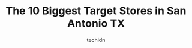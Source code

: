 ---
layout: ampstory
image: https://i0.wp.com/www.depkes.org/wp-content/uploads/2023/06/target-0-in-san-antonio-tx-1685965746.jpeg?resize=640,853
author: techidn
featured: false
description: Discover the impressive array of Target options in San Antonio TX, where you can find 10 of the largest Target establishments in the area. From renowned classics to hidden gems, San Antonio 
title: The 10 Biggest Target Stores in San Antonio TX
cover:
   title: The 10 Biggest Target Stores in San Antonio TX
   subtitle: Rickpate
   background: https://www.depkes.org/wp-content/uploads/2023/06/target-0-in-san-antonio-tx-1685965746.jpeg

pages: 
 - layout: thirds
   top: <h1>#1 Target Grocery</h1>
   bottom: "<p>Returned a gift, and bought the same item, just one size larger...the price had gone up on the item (a toddlers dress) and I was prepared to pay the difference when the c</p>"
   background: https://www.depkes.org/wp-content/uploads/2023/06/target-1-in-san-antonio-tx-1685965747.jpeg
   backgroundblur: true
 - layout: thirds
   top: <h1>#2 Target</h1>
   bottom: "<p>5355 W Loop 1604 N, San Antonio, TX 78253, United States</p>"
   background: https://www.depkes.org/wp-content/uploads/2023/06/target-2-in-san-antonio-tx-1685965747.jpeg
   cta:
      link: https://www.depkes.org/blog/the-10-biggest-target-stores-in-san-antonio-tx/
      text: The 10 Biggest Target Stores in San Antonio TX
 - layout: thirds
   top: <h1>#3 Target</h1>
   bottom: "<p>2810 SW Military Dr, San Antonio, TX 78224, United States</p>"
   background: https://www.depkes.org/wp-content/uploads/2023/06/target-3-in-san-antonio-tx-1685965747.jpeg
   cta:
      link: https://www.depkes.org/blog/the-10-biggest-target-stores-in-san-antonio-tx/
      text: The 10 Biggest Target Stores in San Antonio TX
 - layout: thirds
   top: <h1>#4 Target</h1>
   bottom: "<p>3227 SE Military Dr, San Antonio, TX 78223, United States</p>"
   background: https://images.unsplash.com/photo-1613843873231-1447db182f97?ixlib=rb-4.0.3&ixid=MnwxMjA3fDB8MHxwaG90by1wYWdlfHx8fGVufDB8fHx8&auto=format&fit=crop&w=640&h=853&q=80
   cta:
      link: https://www.depkes.org/blog/the-10-biggest-target-stores-in-san-antonio-tx/
      text: The 10 Biggest Target Stores in San Antonio TX
 - layout: thirds
   top: <h1>#5 Target</h1>
   bottom: "<p>17502 La Cantera Pkwy, San Antonio, TX 78257, United States</p>"
   background: https://images.unsplash.com/photo-1533735380053-eb8d0759b24a?ixlib=rb-4.0.3&ixid=MnwxMjA3fDB8MHxwaG90by1wYWdlfHx8fGVufDB8fHx8&auto=format&fit=crop&w=640&h=853&q=80
   cta:
      link: https://www.depkes.org/blog/the-10-biggest-target-stores-in-san-antonio-tx/
      text: The 10 Biggest Target Stores in San Antonio TX
 - layout: thirds
   top: <h1>#6 Target</h1>
   bottom: "<p>8223 TX-151, San Antonio, TX 78245, United States</p>"
   background: https://images.unsplash.com/photo-1515405295579-ba7b45403062?ixlib=rb-4.0.3&ixid=MnwxMjA3fDB8MHxwaG90by1wYWdlfHx8fGVufDB8fHx8&auto=format&fit=crop&w=640&h=853&q=80
   cta:
      link: https://www.depkes.org/blog/the-10-biggest-target-stores-in-san-antonio-tx/
      text: The 10 Biggest Target Stores in San Antonio TX
 - layout: thirds
   top: <h1>#7 Target</h1>
   bottom: "<p>13700 San Pedro Ave, San Antonio, TX 78232, United States</p>"
   background: https://images.unsplash.com/photo-1549241520-425e3dfc01cb?ixlib=rb-4.0.3&ixid=MnwxMjA3fDB8MHxwaG90by1wYWdlfHx8fGVufDB8fHx8&auto=format&fit=crop&w=640&h=853&q=80
   cta:
      link: https://www.depkes.org/blog/the-10-biggest-target-stores-in-san-antonio-tx/
      text: The 10 Biggest Target Stores in San Antonio TX
 - layout: thirds
   middle: Continue reading...
   background: https://images.unsplash.com/photo-1489648022186-8f49310909a0?ixlib=rb-4.0.3&ixid=MnwxMjA3fDB8MHxwaG90by1wYWdlfHx8fGVufDB8fHx8&auto=format&fit=crop&w=640&h=853&q=80
   cta:
      link: https://www.depkes.org/blog/the-10-biggest-target-stores-in-san-antonio-tx/
      text: The 10 Biggest Target Stores in San Antonio TX
      
---